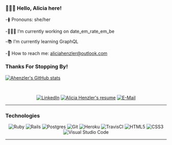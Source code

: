 ### 🙋🏻‍♀️ Hello, Alicia here!

-🚺 Pronouns: she/her

-👩🏻‍💻 I’m currently working on date_em_rate_em_be

-📚 I’m currently learning GraphQL

-📧 How to reach me: aliciahenzler@outlook.com

### Thanks For Stopping By!


[![Ahenzler's GitHub stats](https://github-readme-stats.vercel.app/api?username=ahenzler)](https://github.com/ahenzler/github-readme-stats)

<br>
<p align="center">
  <a href="https://www.linkedin.com/in/alicia-henzler/"><img alt="LinkedIn" src="https://img.shields.io/badge/linkedin-%230077B5.svg?&style=for-the-badge&logo=linkedin&logoColor=white"/></a>
  <a href="https://www.canva.com/design/DAEmKeiek-c/ZydhPFdUMvRXAkXmRfFTFg/view?utm_content=DAEmKeiek-c&utm_campaign=designshare&utm_medium=link&utm_source=sharebutton"><img alt="Alicia Henzler's resume" src="https://img.shields.io/badge/view%20my-resume-blue?style=for-the-badge"/></a>
  <a href="mailto: aliciahenzler@outlook.com"><img alt="E-Mail" src="https://img.shields.io/badge/Outlook-D14836?style=for-the-badge&logo=outlook&logoColor=white" /></a>
</p> 

<hr>

### Technologies  

<p align="center">
  <img alt="Ruby" src="https://img.shields.io/badge/ruby-%23CC342D.svg?&style=for-the-badge&logo=ruby&logoColor=white"/>
  <img alt="Rails" src="https://img.shields.io/badge/rails-%23CC0000.svg?&style=for-the-badge&logo=ruby-on-rails&logoColor=white"/>
  <img alt="Postgres" src ="https://img.shields.io/badge/postgres-%23316192.svg?&style=for-the-badge&logo=postgresql&logoColor=white"/>
  <img alt="Git" src="https://img.shields.io/badge/git-%23F05033.svg?&style=for-the-badge&logo=git&logoColor=white"/>
  <img alt="Heroku" src="https://img.shields.io/badge/heroku-%23430098.svg?&style=for-the-badge&logo=heroku&logoColor=white"/>
  <img alt="TravisCI" src="https://img.shields.io/badge/travisci-%232B2F33.svg?&style=for-the-badge&logo=travis&logoColor=white"/>
  <img alt="HTML5" src="https://img.shields.io/badge/html5-%23E34F26.svg?&style=for-the-badge&logo=html5&logoColor=white"/>
  <img alt="CSS3" src="https://img.shields.io/badge/css3-%231572B6.svg?&style=for-the-badge&logo=css3&logoColor=white"/>
  <img alt="Visual Studio Code" src="https://img.shields.io/badge/VisualStudioCode-0078d7.svg?&style=for-the-badge&logo=visual-studio-code&logoColor=white"/>
</p>

<hr>
